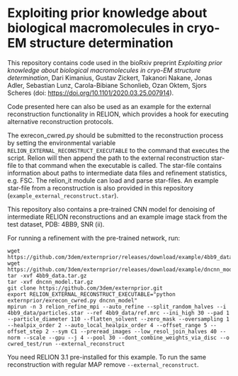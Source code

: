 # Exploiting prior knowledge about biological macromolecules in cryo-EM structure determination
This repository contains code used in the bioRxiv preprint _Exploiting prior knowledge about biological macromolecules in cryo-EM structure determination_, Dari Kimanius, Gustav Zickert, Takanori Nakane, Jonas Adler, Sebastian Lunz, Carola-Bibiane Schonlieb, Ozan Oktem, Sjors Scheres (doi: https://doi.org/10.1101/2020.03.25.007914).

Code presented here can also be used as an example for the external reconstruction functionality in RELION, which provides a hook for executing alternative reconstruction protocols.

The exrecon_cwred.py should be submitted to the reconstruction process by setting the environmental variable `RELION_EXTERNAL_RECONSTRUCT_EXECUTABLE` to the command that executes the script. 
Relion will then append the path to the external reconstruction star-file to that command when the executable is called. 
The star-file contains information about paths to intermediate data files and refinement statistics, e.g. FSC.
The relion_it module can load and parse star-files. An example star-file from a reconstruction is also provided in this repository (`example_external_reconstruct.star`).

This repository also contains a pre-trained CNN model for denoising of intermediate RELION reconstructions and an example image stack from the test dataset, PDB: 4BB9, SNR (ii). 

For running a refinement with the pre-trained network, run:
````
wget https://github.com/3dem/externprior/releases/download/example/4bb9_data.tar.gz
wget https://github.com/3dem/externprior/releases/download/example/dncnn_model.tar.gz
tar -xvf 4bb9_data.tar.gz
tar -xvf dncnn_model.tar.gz
git clone https://github.com/3dem/externprior.git
export RELION_EXTERNAL_RECONSTRUCT_EXECUTABLE="python externprior/exrecon_cwred.py dncnn_model"
mpirun -n 3 relion_refine_mpi --auto_refine --split_random_halves --i 4bb9_data/particles.star --ref 4bb9_data/ref.mrc --ini_high 30 --pad 1 --particle_diameter 110 --flatten_solvent --zero_mask --oversampling 1 --healpix_order 2 --auto_local_healpix_order 4 --offset_range 5 --offset_step 2 --sym C1 --preread_images --low_resol_join_halves 40 --norm --scale --gpu --j 4 --pool 30 --dont_combine_weights_via_disc --o cwred_test/run --external_reconstruct
````
You need RELION 3.1 pre-installed for this example. 
To run the same reconstruction with regular MAP remove `--external_reconstruct`.